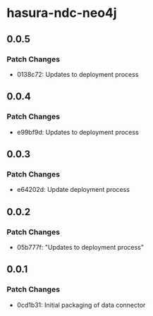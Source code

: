 # hasura-ndc-neo4j

## 0.0.5

### Patch Changes

- 0138c72: Updates to deployment process

## 0.0.4

### Patch Changes

- e99bf9d: Updates to deployment process

## 0.0.3

### Patch Changes

- e64202d: Update deployment process

## 0.0.2

### Patch Changes

- 05b777f: "Updates to deployment process"

## 0.0.1

### Patch Changes

- 0cd1b31: Initial packaging of data connector
